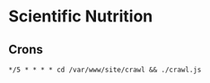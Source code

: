 Scientific Nutrition
====================

## Crons
```
*/5 * * * * cd /var/www/site/crawl && ./crawl.js
```

